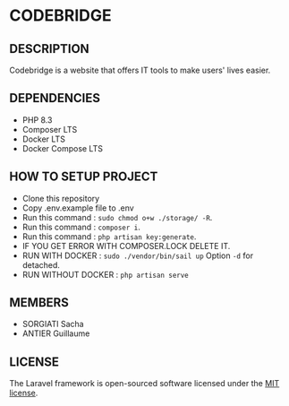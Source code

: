 # CODEBRIDGE

## DESCRIPTION

Codebridge is a website that offers IT tools to make users' lives easier.

## DEPENDENCIES
- PHP 8.3
- Composer LTS
- Docker LTS
- Docker Compose LTS

## HOW TO SETUP PROJECT

- Clone this repository
- Copy .env.example file to .env
- Run this command : `sudo chmod o+w ./storage/ -R`.
- Run this command : `composer i`.
- Run this command : `php artisan key:generate`.
- IF YOU GET ERROR WITH COMPOSER.LOCK DELETE IT.
- RUN WITH DOCKER : `sudo ./vendor/bin/sail up` Option `-d` for detached.
- RUN WITHOUT DOCKER : `php artisan serve`

## MEMBERS

- SORGIATI Sacha
- ANTIER Guillaume

## LICENSE

The Laravel framework is open-sourced software licensed under the [MIT license](https://opensource.org/licenses/MIT).

